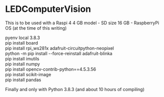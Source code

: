 # LEDComputerVision<br>

This is to be used with a Raspi 4 4 GB model - SD size 16 GB - RaspberryPi OS (at the time of this writing) 

pyenv local 3.8.3<br>
pip install board<br>
pip install rpi_ws281x adafruit-circuitpython-neopixel<br>
python -m pip install --force-reinstall adafruit-blinka<br>
pip install imutils<br> 
pip install numpy <br>
pip install opencv-contrib-python==4.5.3.56<br>
pip install scikit-image<br>
pip install pandas <br>

Finally and only with Python 3.8.3 (and about 10 hours of compiling) 

